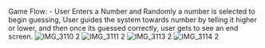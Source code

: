 Game Flow: - 
User Enters a Number and Randomly a number is selected to begin guessing, 
User guides the system towards number by telling it higher or lower, and then once its guessed correctly, user gets to see an end screen.
![IMG_3110 2](https://github.com/user-attachments/assets/4209ac62-08d7-4d36-ab2c-dec8cb920926) ![IMG_3111 2](https://github.com/user-attachments/assets/a109cfc4-3fcf-4c34-8f0a-a417502202f9)
![IMG_3113 2](https://github.com/user-attachments/assets/dc64aff9-f299-4295-bfa7-065b5cfbbba5) ![IMG_3114 2](https://github.com/user-attachments/assets/f8309ad2-e4d0-4d63-991f-88647295afab)
